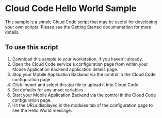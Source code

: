 Cloud Code Hello World Sample
=============================

This sample is a simple Cloud Code script that may be useful for developing your own scripts.  Please 
see the Getting Started documentation for more details.

To use this script
------------------

1. Download this sample to your workstation, if you haven't already.
2. Open the Cloud Code service's configuration page from within your Mobile Application Backend application details page.
3. Stop your Mobile Application Backend via the control in the Cloud Code configuration page.
4. Click Import and select this zip file to upload it into Cloud Code
5. Set defaults for any unset variables
5. Start your Mobile Application Backend via the control in the Cloud Code configuration page.
6. Hit the URLs displayed in the modules tab of the configuration page to see the Hello World message.